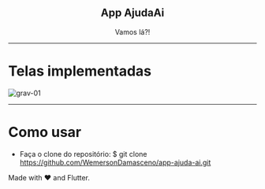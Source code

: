 <p align="center">
 <h2 align="center">App AjudaAi</h2>
 <p align="center"Uma rede social de compartilhamento de materiais para estudo e tira duvidas, uma junção do Passei Direto com o Brainly.


</p>
<p align="center">Vamos lá?!

---

# Telas implementadas
![grav-01](https://user-images.githubusercontent.com/37156004/185611564-4e275a73-bb97-4018-a4fe-91752ed82ff8.gif)


  
---

 <h1> Como usar </h1>

- Faça o clone do repositório:
$ git clone https://github.com/WemersonDamasceno/app-ajuda-ai.git


Made with :heart: and Flutter.
